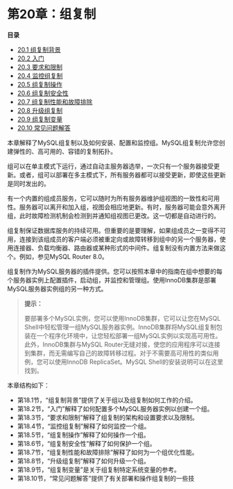 # 第20章：组复制

**目录**

- [20.1 组复制背景](./20.01.组复制背景/20.01.00.组复制背景.md)
- [20.2 入门](./20.02.入门/20.02.00.入门.md)
- [20.3 要求和限制](./20.03.要求和限制/20.03.00.要求和限制.md)
- [20.4 监控组复制](./20.04.监控组复制/20.04.00.监控组复制.md)
- [20.5 组复制操作](./20.05.组复制操作/20.05.00.组复制操作.md)
- [20.6 组复制安全性](./20.06.组复制安全性/20.06.00.组复制安全性.md)
- [20.7 组复制性能和故障排除](./20.07.组复制性能和故障排除/20.07.00.组复制性能和故障排除.md)
- [20.8 升级组复制](./20.08.升级组复制/20.08.00.升级组复制.md)
- [20.9 组复制变量](./20.09.组复制变量/20.09.00.组复制变量.md)
- [20.10 常见问题解答](./20.10.常见问题解答.md)

本章解释了MySQL组复制以及如何安装、配置和监控组。MySQL组复制允许您创建弹性的、高可用的、容错的复制拓扑。

组可以在单主模式下运行，通过自动主服务器选举，一次只有一个服务器接受更新。或者，组可以部署在多主模式下，所有服务器都可以接受更新，即使这些更新是同时发出的。

有一个内置的组成员服务，它可以随时为所有服务器维护组视图的一致性和可用性。服务器可以离开和加入组，视图会相应地更新。有时，服务器可能会意外离开组，此时故障检测机制会检测到并通知组视图已更改。这一切都是自动进行的。

组复制保证数据库服务的持续可用。但重要的是要理解，如果组成员之一变得不可用，连接到该组成员的客户端必须被重定向或故障转移到组中的另一个服务器，使用连接器、负载均衡器、路由器或某种形式的中间件。组复制没有内置方法来做这个。例如，参见MySQL Router 8.0。

组复制作为MySQL服务器的插件提供。您可以按照本章中的指南在组中想要的每个服务器实例上配置插件，启动组，并监控和管理组。使用InnoDB集群是部署MySQL服务器实例组的另一种方式。

> **提示：**
>
> 要部署多个MySQL实例，您可以使用InnoDB集群，它可以让您在MySQL Shell中轻松管理一组MySQL服务器实例。InnoDB集群将MySQL组复制包装在一个程序化环境中，让您轻松部署一组MySQL实例以实现高可用性。此外，InnoDB集群与MySQL Router无缝对接，使您的应用程序可以连接到集群，而无需编写自己的故障转移过程。对于不需要高可用性的类似用例，您可以使用InnoDB ReplicaSet。MySQL Shell的安装说明可以在这里找到。

本章结构如下：

- 第18.1节，“组复制背景”提供了关于组以及组复制如何工作的介绍。
- 第18.2节，“入门”解释了如何配置多个MySQL服务器实例以创建一个组。
- 第18.3节，“要求和限制”解释了组复制的架构和设置要求以及限制。
- 第18.4节，“监控组复制”解释了如何监控一个组。
- 第18.5节，“组复制操作”解释了如何操作一个组。
- 第18.6节，“组复制安全性”解释了如何保护一个组。
- 第18.7节，“组复制性能和故障排除”解释了如何为一个组优化性能。
- 第18.8节，“升级组复制”解释了如何升级一个组。
- 第18.9节，“组复制变量”是关于组复制特定系统变量的参考。
- 第18.10节，“常见问题解答”提供了有关部署和操作组复制的一些技